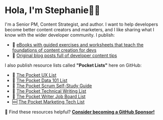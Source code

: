 # Hola, I'm Stephanie👋🏽

I'm a Senior PM, Content Strategist, and author. I want to help developers become better content creators and marketers, and I like sharing what I know with the wider developer community. I publish:

- 📖 [eBooks with guided exercises and worksheets that teach the foundations of content creation for devs](https://www.stephaniemorillo.co/books)
- 📝 [Original blog posts full of developer content tips](https://www.stephaniemorillo.co/blog)

I also publish resource lists called **"Pocket Lists"** here on GitHub:

- 📌 [The Pocket UX List](https://github.com/rubymorillo/pocket-ux-list)
- 📌 [The Pocket Data 101 List](https://github.com/rubymorillo/pocket-data-101-list)
- 📌 [The Pocket Scrum Self-Study Guide](https://github.com/rubymorillo/pocket-scrum-self-study-list)
- 📌 [The Pocket Technical Writing List](https://github.com/rubymorillo/pocket-tech-writing-list)
- 📌 [The Pocket Writer Job Board List](https://github.com/rubymorillo/pocket-writer-job-boards-list/)
- 🆕 [The Pocket Marketing Tech List](https://github.com/rubymorillo/pocket-marketing-tech-list)


💫 Find these resources helpful? [**Consider becoming a GitHub Sponsor!**](https://www.github.com/sponsors/rubymorillo)

